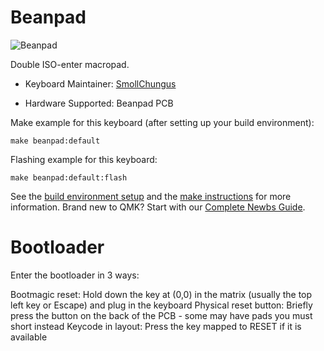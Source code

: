 # Beanpad

![Beanpad](https://i.imgur.com/placeholder.jpeg)

Double ISO-enter macropad.

* Keyboard Maintainer: [SmollChungus](https://github.com/smollchungus/)

* Hardware Supported: Beanpad PCB

Make example for this keyboard (after setting up your build environment):

    make beanpad:default

Flashing example for this keyboard:

    make beanpad:default:flash

See the [build environment setup](https://docs.qmk.fm/#/getting_started_build_tools) and the [make instructions](https://docs.qmk.fm/#/getting_started_make_guide) for more information.
Brand new to QMK? Start with our [Complete Newbs Guide](https://docs.qmk.fm/#/newbs).

# Bootloader
Enter the bootloader in 3 ways:

Bootmagic reset: Hold down the key at (0,0) in the matrix (usually the top left key or Escape) and plug in the keyboard
Physical reset button: Briefly press the button on the back of the PCB - some may have pads you must short instead
Keycode in layout: Press the key mapped to RESET if it is available
